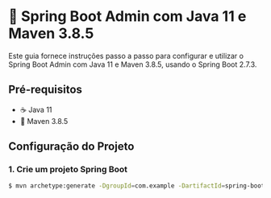 # 🚀 Spring Boot Admin com Java 11 e Maven 3.8.5

Este guia fornece instruções passo a passo para configurar e utilizar o Spring Boot Admin com Java 11 e Maven 3.8.5, usando o Spring Boot 2.7.3.

## Pré-requisitos
- ☕ Java 11
- 🧰 Maven 3.8.5

## Configuração do Projeto

### 1. Crie um projeto Spring Boot
```bash
$ mvn archetype:generate -DgroupId=com.example -DartifactId=spring-boot-admin-demo -DarchetypeArtifactId=maven-archetype-quickstart -DinteractiveMode=false
